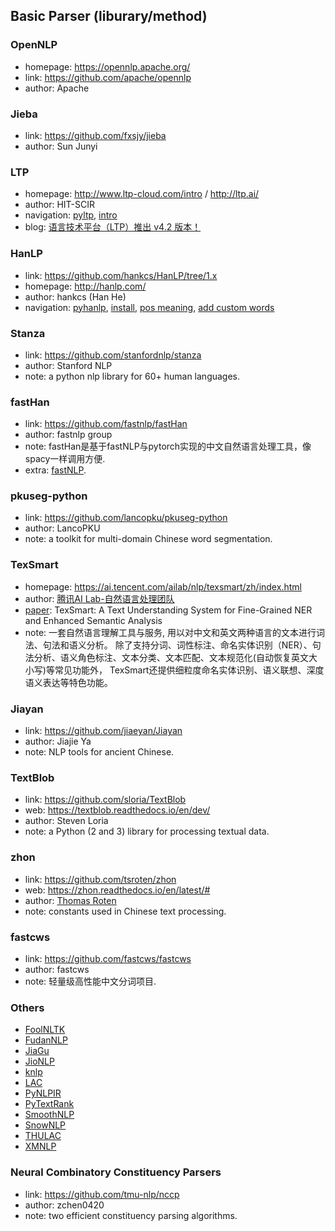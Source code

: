 ## **Basic Parser (liburary/method)**


### OpenNLP
  * homepage: https://opennlp.apache.org/
  * link: https://github.com/apache/opennlp
  * author: Apache

### Jieba
  * link: https://github.com/fxsjy/jieba
  * author: Sun Junyi

### LTP
  * homepage: http://www.ltp-cloud.com/intro / http://ltp.ai/
  * author: HIT-SCIR
  * navigation: [pyltp](https://pyltp.readthedocs.io/zh_CN/latest/), [intro](https://www.jianshu.com/p/f78453f5d1ca)
  * blog: [语言技术平台（LTP）推出 v4.2 版本！](https://mp.weixin.qq.com/s/pnGN7QY-R5TkLWnI9vNTqw)

### HanLP
  * link: https://github.com/hankcs/HanLP/tree/1.x
  * homepage: http://hanlp.com/
  * author: hankcs (Han He)
  * navigation: [pyhanlp](https://github.com/hankcs/pyhanlp), [install](https://github.com/hankcs/pyhanlp/wiki/%E6%89%8B%E5%8A%A8%E9%85%8D%E7%BD%AE), [pos meaning](https://blog.csdn.net/zaishijizhidian/article/details/82828212), [add custom words](https://blog.csdn.net/baidu_24536755/article/details/103078820)

### Stanza
  * link: https://github.com/stanfordnlp/stanza
  * author: Stanford NLP
  * note: a python nlp library for 60+ human languages.

### fastHan
  * link: https://github.com/fastnlp/fastHan
  * author: fastnlp group
  * note: fastHan是基于fastNLP与pytorch实现的中文自然语言处理工具，像spacy一样调用方便.
  * extra: [fastNLP](https://github.com/fastnlp/fastNLP).

### pkuseg-python
  * link: https://github.com/lancopku/pkuseg-python
  * author: LancoPKU
  * note: a toolkit for multi-domain Chinese word segmentation.

### TexSmart
  * homepage: https://ai.tencent.com/ailab/nlp/texsmart/zh/index.html
  * author: [腾讯AI Lab-自然语言处理团队](https://ai.tencent.com/ailab/nlp/zh/)
  * [paper](https://arxiv.org/abs/2012.15639): TexSmart: A Text Understanding System for Fine-Grained NER and Enhanced Semantic Analysis
  * note: 一套自然语言理解工具与服务, 用以对中文和英文两种语言的文本进行词法、句法和语义分析。 除了支持分词、词性标注、命名实体识别（NER）、句法分析、语义角色标注、文本分类、文本匹配、文本规范化(自动恢复英文大小写)等常见功能外， TexSmart还提供细粒度命名实体识别、语义联想、深度语义表达等特色功能。

### Jiayan
  * link: https://github.com/jiaeyan/Jiayan
  * author: Jiajie Ya
  * note: NLP tools for ancient Chinese.

### TextBlob
  * link: https://github.com/sloria/TextBlob
  * web: https://textblob.readthedocs.io/en/dev/
  * author: Steven Loria
  * note: a Python (2 and 3) library for processing textual data.

### zhon
  * link: https://github.com/tsroten/zhon
  * web: https://zhon.readthedocs.io/en/latest/#
  * author: [Thomas Roten](https://github.com/tsroten)
  * note: constants used in Chinese text processing.

### fastcws
  * link: https://github.com/fastcws/fastcws
  * author: fastcws
  * note: 轻量级高性能中文分词项目.

### Others
  * [FoolNLTK](https://github.com/rockyzhengwu/FoolNLTK)
  * [FudanNLP](https://github.com/FudanNLP/fnlp)
  * [JiaGu](https://github.com/ownthink/Jiagu)
  * [JioNLP](https://github.com/dongrixinyu/jionlp)
  * [knlp](https://github.com/DukeEnglish/knlp)
  * [LAC](https://github.com/baidu/lac)
  * [PyNLPIR](https://github.com/tsroten/pynlpir)
  * [PyTextRank](https://github.com/DerwenAI/pytextrank)
  * [SmoothNLP](https://github.com/smoothnlp/SmoothNLP)
  * [SnowNLP](https://github.com/isnowfy/snownlp)
  * [THULAC](http://thulac.thunlp.org/)
  * [XMNLP](https://github.com/SeanLee97/xmnlp)
  

### Neural Combinatory Constituency Parsers
  * link: https://github.com/tmu-nlp/nccp
  * author: zchen0420
  * note: two efficient constituency parsing algorithms.
